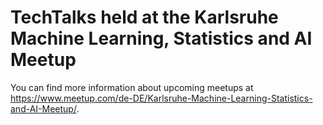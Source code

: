 # TechTalks held at the Karlsruhe Machine Learning, Statistics and AI Meetup

You can find more information about upcoming meetups at https://www.meetup.com/de-DE/Karlsruhe-Machine-Learning-Statistics-and-AI-Meetup/.
